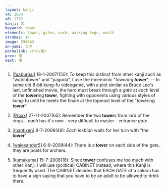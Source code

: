 ```yaml
---
layout: kanji
v4: 1624
v6: 1752
kanji: 閣
keyword: tower
elements: tower, gates, each, walking legs, mouth
strokes: 14
image: E996A3
on-yomi: カク
permalink: /rtk/閣/
prev: 閉
next: 閑
---
```


1) [<a href="http://kanji.koohii.com/profile/fuaburisu">fuaburisu</a>] 18-1-2007(150): To keep this distinct from other kanji such as &quot;watchtower&quot; and &quot;pagoda&quot;, I use the mnemonic &quot;<em>towering<strong> tower</strong></em>&quot;. -- In some old 8-bit kung-fu videogame, with a plot similar as Bruce Lee&#039;s last, unfinished movie, the hero must break through a <em>gate</em> at <em>each</em> level of the<strong> tower</strong>ing<strong> tower</strong>, fighting with opponents using various styles of kung-fu until he meets the finale at the topmost level of the &quot;towering<strong> tower</strong>&quot;.

2) [<a href="http://kanji.koohii.com/profile/Proxx">Proxx</a>] 27-11-2007(65): Remember the two<strong> tower</strong>s from lord of the rings... <em>each</em> has it&#039;s own - very difficult to master - entrance <em>gate</em>.

3) [<a href="http://kanji.koohii.com/profile/mantixen">mantixen</a>] 9-7-2009(49): <em>Each lesbian</em> waits for her turn with &quot;the<strong> tower</strong>&quot;.

4) [<a href="http://kanji.koohii.com/profile/walexander5">walexander5</a>] 6-9-2008(44): There is a<strong> tower</strong> on each side of the gate, they are posts for archers.

5) [<a href="http://kanji.koohii.com/profile/kumakuma">kumakuma</a>] 15-7-2008(18): Since<strong> tower</strong> confuses me too much with other Kanji, I will use (political) CABINET instead, where this Kanji is frequently used. The CABINET decides that EACH GATE of a saloon has to have a sign saying that you have to be an adult to be allowed to drink there.

